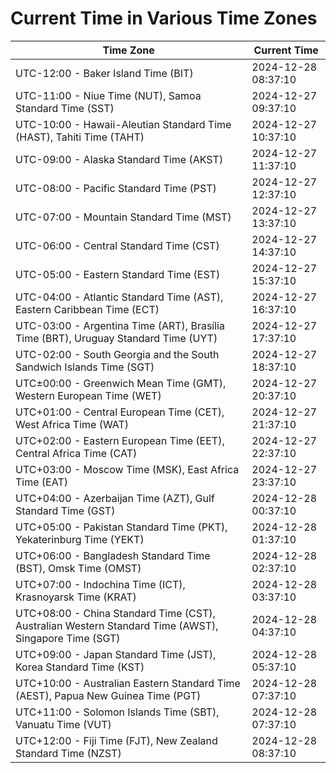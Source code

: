 # Current Time in Various Time Zones

| Time Zone | Current Time |
|-----------|--------------|
| UTC-12:00 - Baker Island Time (BIT) | 2024-12-28 08:37:10 |
| UTC-11:00 - Niue Time (NUT), Samoa Standard Time (SST) | 2024-12-27 09:37:10 |
| UTC-10:00 - Hawaii-Aleutian Standard Time (HAST), Tahiti Time (TAHT) | 2024-12-27 10:37:10 |
| UTC-09:00 - Alaska Standard Time (AKST) | 2024-12-27 11:37:10 |
| UTC-08:00 - Pacific Standard Time (PST) | 2024-12-27 12:37:10 |
| UTC-07:00 - Mountain Standard Time (MST) | 2024-12-27 13:37:10 |
| UTC-06:00 - Central Standard Time (CST) | 2024-12-27 14:37:10 |
| UTC-05:00 - Eastern Standard Time (EST) | 2024-12-27 15:37:10 |
| UTC-04:00 - Atlantic Standard Time (AST), Eastern Caribbean Time (ECT) | 2024-12-27 16:37:10 |
| UTC-03:00 - Argentina Time (ART), Brasília Time (BRT), Uruguay Standard Time (UYT) | 2024-12-27 17:37:10 |
| UTC-02:00 - South Georgia and the South Sandwich Islands Time (SGT) | 2024-12-27 18:37:10 |
| UTC±00:00 - Greenwich Mean Time (GMT), Western European Time (WET) | 2024-12-27 20:37:10 |
| UTC+01:00 - Central European Time (CET), West Africa Time (WAT) | 2024-12-27 21:37:10 |
| UTC+02:00 - Eastern European Time (EET), Central Africa Time (CAT) | 2024-12-27 22:37:10 |
| UTC+03:00 - Moscow Time (MSK), East Africa Time (EAT) | 2024-12-27 23:37:10 |
| UTC+04:00 - Azerbaijan Time (AZT), Gulf Standard Time (GST) | 2024-12-28 00:37:10 |
| UTC+05:00 - Pakistan Standard Time (PKT), Yekaterinburg Time (YEKT) | 2024-12-28 01:37:10 |
| UTC+06:00 - Bangladesh Standard Time (BST), Omsk Time (OMST) | 2024-12-28 02:37:10 |
| UTC+07:00 - Indochina Time (ICT), Krasnoyarsk Time (KRAT) | 2024-12-28 03:37:10 |
| UTC+08:00 - China Standard Time (CST), Australian Western Standard Time (AWST), Singapore Time (SGT) | 2024-12-28 04:37:10 |
| UTC+09:00 - Japan Standard Time (JST), Korea Standard Time (KST) | 2024-12-28 05:37:10 |
| UTC+10:00 - Australian Eastern Standard Time (AEST), Papua New Guinea Time (PGT) | 2024-12-28 07:37:10 |
| UTC+11:00 - Solomon Islands Time (SBT), Vanuatu Time (VUT) | 2024-12-28 07:37:10 |
| UTC+12:00 - Fiji Time (FJT), New Zealand Standard Time (NZST) | 2024-12-28 08:37:10 |
